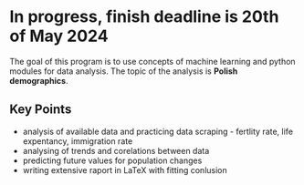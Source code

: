 # In progress, finish deadline is 20th of May 2024
The goal of this program is to use concepts of machine learning and python modules for data analysis. The topic of the analysis is **Polish demographics**.
## Key Points 
* analysis of available data and practicing data scraping - fertlity rate, life expentancy, immigration rate
* analysing of trends and corelations between data
* predicting future values for population changes 
* writing extensive raport in LaTeX with fitting conlusion
